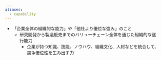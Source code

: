 ```yaml
---
aliases:
  - capability
---
```

- 「企業全体の組織的な能力」や「他社より優位な強み」のこと
	- 研究開発から製造販売までのバリューチェーン全体を通じた組織的な遂行能力
		- 企業が持つ知識、技能、ノウハウ、組織文化、人材などを統合して、競争優位性を生み出す力